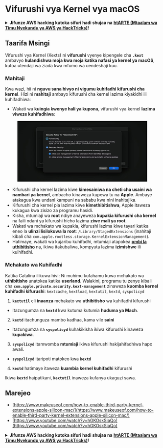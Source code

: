 # Vifurushi vya Kernel vya macOS

<details>

<summary><strong>Jifunze AWS hacking kutoka sifuri hadi shujaa na</strong> <a href="https://training.hacktricks.xyz/courses/arte"><strong>htARTE (Mtaalam wa Timu Nyekundu ya AWS ya HackTricks)</strong></a><strong>!</strong></summary>

* Je, unafanya kazi katika **kampuni ya usalama wa mtandao**? Je, ungependa kuona **kampuni yako ikionyeshwa kwenye HackTricks**? Au ungependa kupata ufikiaji wa **toleo la hivi karibuni la PEASS au kupakua HackTricks kwa PDF**? Tazama [**MIPANGO YA USAJILI**](https://github.com/sponsors/carlospolop)!
* Gundua [**Familia ya PEASS**](https://opensea.io/collection/the-peass-family), mkusanyiko wetu maalum wa [**NFTs**](https://opensea.io/collection/the-peass-family)
* Pata [**swag rasmi wa PEASS na HackTricks**](https://peass.creator-spring.com)
* **Jiunge na** [**💬**](https://emojipedia.org/speech-balloon/) **kikundi cha Discord** au kwenye [**kikundi cha telegram**](https://t.me/peass) au **nifuata** kwenye **Twitter** 🐦[**@carlospolopm**](https://twitter.com/hacktricks\_live).
* **Shiriki mbinu zako za udukuzi kwa kutuma PR kwa** [**repo ya hacktricks**](https://github.com/carlospolop/hacktricks) **na** [**repo ya hacktricks-cloud**](https://github.com/carlospolop/hacktricks-cloud).

</details>

## Taarifa Msingi

Vifurushi vya Kernel (Kexts) ni **vifurushi** vyenye kipengele cha **`.kext`** ambavyo **hulandishwa moja kwa moja katika nafasi ya kernel ya macOS**, kutoa utendaji wa ziada kwa mfumo wa uendeshaji kuu.

### Mahitaji

Kwa wazi, hii ni **nguvu sana hivyo ni vigumu kuhifadhi kifurushi cha kernel**. Hizi ni **mahitaji** ambayo kifurushi cha kernel lazima kiyakidhi ili kuhifadhiwa:

* Wakati wa **kuingia kwenye hali ya kupona**, vifurushi vya kernel **lazima viweze kuhifadhiwa**:
  
<figure><img src="../../../.gitbook/assets/image (324).png" alt=""><figcaption></figcaption></figure>

* Kifurushi cha kernel lazima kiwe **kimesainiwa na cheti cha usaini wa nambari ya kernel**, ambacho kinaweza kupewa tu na **Apple**. Ambaye atakagua kwa undani kampuni na sababu kwa nini inahitajika.
* Kifurushi cha kernel pia lazima kiwe **kimethibitishwa**, Apple itaweza kukagua kwa zisizo za programu hasidi.
* Kisha, mtumiaji wa **root** ndiye anayeweza **kupakia kifurushi cha kernel** na faili ndani ya kifurushi hicho lazima **ziwe mali ya root**.
* Wakati wa mchakato wa kupakia, kifurushi lazima kiwe tayari katika eneo la **ulinzi lisilokuwa la root**: `/Library/StagedExtensions` (inahitaji kibali cha `com.apple.rootless.storage.KernelExtensionManagement`).
* Hatimaye, wakati wa kujaribu kuhifadhi, mtumiaji atapokea [**ombi la uthibitisho**](https://developer.apple.com/library/archive/technotes/tn2459/\_index.html) na, ikiwa itakubaliwa, kompyuta lazima **izimishwe** ili kuihifadhi.

### Mchakato wa Kuhifadhi

Katika Catalina ilikuwa hivi: Ni muhimu kufahamu kuwa mchakato wa **uthibitisho** unatokea katika **userland**. Walakini, programu tu zenye kibali cha **`com.apple.private.security.kext-management`** zinaweza **kuomba kernel kuhifadhi kifurushi**: `kextcache`, `kextload`, `kextutil`, `kextd`, `syspolicyd`

1. **`kextutil`** cli **inaanza** mchakato wa **uthibitisho** wa kuhifadhi kifurushi
* Itazungumza na **`kextd`** kwa kutuma kutumia **huduma ya Mach**.
2. **`kextd`** itachunguza mambo kadhaa, kama vile **saini**
* Itazungumza na **`syspolicyd`** kuhakikisha ikiwa kifurushi kinaweza **kupakiwa**.
3. **`syspolicyd`** itamwomba **mtumiaji** ikiwa kifurushi hakijahifadhiwa hapo awali.
* **`syspolicyd`** itaripoti matokeo kwa **`kextd`**
4. **`kextd`** hatimaye itaweza **kuambia kernel kuhifadhi** kifurushi

Ikiwa **`kextd`** haipatikani, **`kextutil`** inaweza kufanya ukaguzi sawa.

## Marejeo

* [https://www.makeuseof.com/how-to-enable-third-party-kernel-extensions-apple-silicon-mac/](https://www.makeuseof.com/how-to-enable-third-party-kernel-extensions-apple-silicon-mac/)
* [https://www.youtube.com/watch?v=hGKOskSiaQo](https://www.youtube.com/watch?v=hGKOskSiaQo)

<details>

<summary><strong>Jifunze AWS hacking kutoka sifuri hadi shujaa na</strong> <a href="https://training.hacktricks.xyz/courses/arte"><strong>htARTE (Mtaalam wa Timu Nyekundu ya AWS ya HackTricks)</strong></a><strong>!</strong></summary>

* Je, unafanya kazi katika **kampuni ya usalama wa mtandao**? Je, ungependa kuona **kampuni yako ikionyeshwa kwenye HackTricks**? Au ungependa kupata ufikiaji wa **toleo la hivi karibuni la PEASS au kupakua HackTricks kwa PDF**? Tazama [**MIPANGO YA USAJILI**](https://github.com/sponsors/carlospolop)!
* Gundua [**Familia ya PEASS**](https://opensea.io/collection/the-peass-family), mkusanyiko wetu maalum wa [**NFTs**](https://opensea.io/collection/the-peass-family)
* Pata [**swag rasmi wa PEASS na HackTricks**](https://peass.creator-spring.com)
* **Jiunge na** [**💬**](https://emojipedia.org/speech-balloon/) **kikundi cha Discord** au kwenye [**kikundi cha telegram**](https://t.me/peass) au **nifuata** kwenye **Twitter** 🐦[**@carlospolopm**](https://twitter.com/hacktricks\_live).
* **Shiriki mbinu zako za udukuzi kwa kutuma PR kwa** [**repo ya hacktricks**](https://github.com/carlospolop/hacktricks) **na** [**repo ya hacktricks-cloud**](https://github.com/carlospolop/hacktricks-cloud).

</details>

